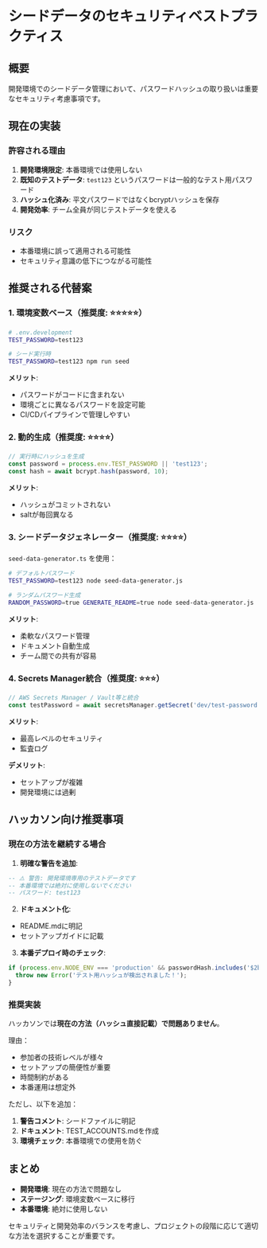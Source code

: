 # シードデータのセキュリティベストプラクティス

## 概要

開発環境でのシードデータ管理において、パスワードハッシュの取り扱いは重要なセキュリティ考慮事項です。

## 現在の実装

### 許容される理由

1. **開発環境限定**: 本番環境では使用しない
2. **既知のテストデータ**: `test123` というパスワードは一般的なテスト用パスワード
3. **ハッシュ化済み**: 平文パスワードではなくbcryptハッシュを保存
4. **開発効率**: チーム全員が同じテストデータを使える

### リスク

- 本番環境に誤って適用される可能性
- セキュリティ意識の低下につながる可能性

## 推奨される代替案

### 1. 環境変数ベース（推奨度: ⭐⭐⭐⭐⭐）

```bash
# .env.development
TEST_PASSWORD=test123

# シード実行時
TEST_PASSWORD=test123 npm run seed
```

**メリット**:

- パスワードがコードに含まれない
- 環境ごとに異なるパスワードを設定可能
- CI/CDパイプラインで管理しやすい

### 2. 動的生成（推奨度: ⭐⭐⭐⭐）

```typescript
// 実行時にハッシュを生成
const password = process.env.TEST_PASSWORD || 'test123';
const hash = await bcrypt.hash(password, 10);
```

**メリット**:

- ハッシュがコミットされない
- saltが毎回異なる

### 3. シードデータジェネレーター（推奨度: ⭐⭐⭐⭐）

`seed-data-generator.ts` を使用：

```bash
# デフォルトパスワード
TEST_PASSWORD=test123 node seed-data-generator.js

# ランダムパスワード生成
RANDOM_PASSWORD=true GENERATE_README=true node seed-data-generator.js
```

**メリット**:

- 柔軟なパスワード管理
- ドキュメント自動生成
- チーム間での共有が容易

### 4. Secrets Manager統合（推奨度: ⭐⭐⭐）

```typescript
// AWS Secrets Manager / Vault等と統合
const testPassword = await secretsManager.getSecret('dev/test-password');
```

**メリット**:

- 最高レベルのセキュリティ
- 監査ログ

**デメリット**:

- セットアップが複雑
- 開発環境には過剰

## ハッカソン向け推奨事項

### 現在の方法を継続する場合

1. **明確な警告を追加**:

```sql
-- ⚠️ 警告: 開発環境専用のテストデータです
-- 本番環境では絶対に使用しないでください
-- パスワード: test123
```

2. **ドキュメント化**:

- README.mdに明記
- セットアップガイドに記載

3. **本番デプロイ時のチェック**:

```typescript
if (process.env.NODE_ENV === 'production' && passwordHash.includes('$2b$10$dpCaTniY')) {
  throw new Error('テスト用ハッシュが検出されました！');
}
```

### 推奨実装

ハッカソンでは**現在の方法（ハッシュ直接記載）で問題ありません**。

理由：

- 参加者の技術レベルが様々
- セットアップの簡便性が重要
- 時間制約がある
- 本番運用は想定外

ただし、以下を追加：

1. **警告コメント**: シードファイルに明記
2. **ドキュメント**: TEST_ACCOUNTS.mdを作成
3. **環境チェック**: 本番環境での使用を防ぐ

## まとめ

- **開発環境**: 現在の方法で問題なし
- **ステージング**: 環境変数ベースに移行
- **本番環境**: 絶対に使用しない

セキュリティと開発効率のバランスを考慮し、プロジェクトの段階に応じて適切な方法を選択することが重要です。
